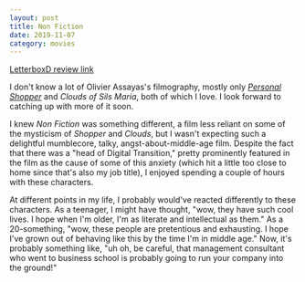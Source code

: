 ```yaml
---
layout: post
title: Non Fiction
date: 2019-11-07
category: movies
---
```

 
[LetterboxD review link](https://letterboxd.com/samarthbhaskar/film/non-fiction/)

I don't know a lot of Olivier Assayas's filmography, mostly only <em><a href="https://letterboxd.com/samarthbhaskar/film/personal-shopper/">Personal Shopper</a></em> and <em><a href="https://letterboxd.com/samarthbhaskar/film/clouds-of-sils-maria/"></a>Clouds of Sils Maria</em>, both of which I love. I look forward to catching up with more of it soon.

I knew <em>Non Fiction</em> was something different, a film less reliant on some of the mysticism of <em>Shopper</em> and <em>Clouds</em>, but I wasn't expecting such a delightful mumblecore, talky, angst-about-middle-age film. Despite the fact that there was a "head of Digital Transition," pretty prominently featured in the film as the cause of some of this anxiety (which hit a little too close to home since that's also my job title), I enjoyed spending a couple of hours with these characters. 

At different points in my life, I probably would've reacted differently to these characters. As a teenager, I might have thought, "wow, they have such cool lives. I hope when I'm older, I'm as literate and intellectual as them." As a 20-something, "wow, these people are pretentious and exhausting. I hope I've grown out of behaving like this by the time I'm in middle age." Now, it's probably something like, "uh oh, be careful, that management consultant who went to business school is probably going to run your company into the ground!"
